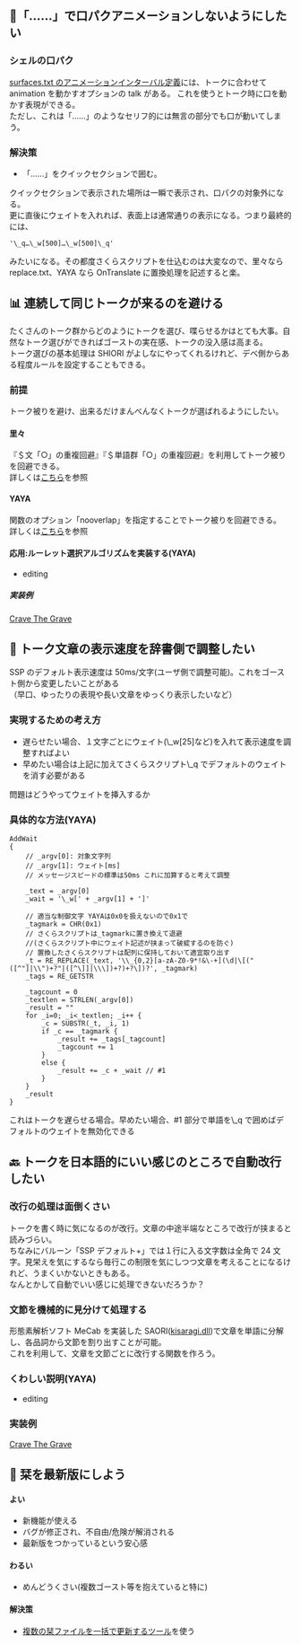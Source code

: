 ## 💬「......」で口パクアニメーションしないようにしたい

### シェルの口パク

[surfaces.txt のアニメーションインターバル定義](http://ssp.shillest.net/ukadoc/manual/descript_shell_surfaces.html#introduction_animationinterval)には、トークに合わせて animation を動かすオプションの talk がある。
これを使うとトーク時に口を動かす表現ができる。  
ただし、これは「......」のようなセリフ的には無言の部分でも口が動いてしまう。

### 解決策

- 「......」をクイックセクションで囲む。

クイックセクションで表示された場所は一瞬で表示され、口パクの対象外になる。  
更に直後にウェイトを入れれば、表面上は通常通りの表示になる。つまり最終的には、

```{.prettyprint .lang-cs .linenums}
'\_q…\_w[500]…\_w[500]\_q'
```

みたいになる。その都度さくらスクリプトを仕込むのは大変なので、里々なら replace.txt、YAYA なら OnTranslate に置換処理を記述すると楽。

## 📊 連続して同じトークが来るのを避ける

たくさんのトーク群からどのようにトークを選び、喋らせるかはとても大事。自然なトーク選びができればゴーストの実在感、トークの没入感は高まる。  
トーク選びの基本処理は SHIORI がよしなにやってくれるけれど、デベ側からある程度ルールを設定することもできる。

### 前提

トーク被りを避け、出来るだけまんべんなくトークが選ばれるようにしたい。

#### 里々

『＄文「○」の重複回避』『＄単語群「○」の重複回避』を利用してトーク被りを回避できる。  
詳しくは[こちら](http://soliton.sub.jp/satori/index.php?%E7%89%B9%E6%AE%8A%E5%A4%89%E6%95%B0#o772b719)を参照

#### YAYA

関数のオプション「nooverlap」を指定することでトーク被りを回避できる。  
詳しくは[こちら](https://emily.shillest.net/ayaya/?%E3%83%9E%E3%83%8B%E3%83%A5%E3%82%A2%E3%83%AB/%E6%96%87%E6%B3%95/2.%E9%96%A2%E6%95%B0#vce5bec3)を参照

#### 応用:ルーレット選択アルゴリズムを実装する(YAYA)

- editing

##### 実装例

[Crave The Grave](https://github.com/apxxxxxxe/Haine/blob/main/ghost/master/yaya_rouletteselection.txt)

## 🍃 トーク文章の表示速度を辞書側で調整したい

SSP のデフォルト表示速度は
50ms/文字(ユーザ側で調整可能)。これをゴースト側から変更したいことがある  
（早口、ゆったりの表現や長い文章をゆっくり表示したいなど）

### 実現するための考え方

- 遅らせたい場合、１文字ごとにウェイト(\\\_w\[25\]など)を入れて表示速度を調整すればよい
- 早めたい場合は上記に加えてさくらスクリプト\\\_q
  でデフォルトのウェイトを消す必要がある

問題はどうやってウェイトを挿入するか

### 具体的な方法(YAYA)

<div>

```{.prettyprint .lang-cs .linenums}
AddWait
{
    // _argv[0]: 対象文字列
    // _argv[1]: ウェイト[ms]
    // メッセージスピードの標準は50ms これに加算すると考えて調整

    _text = _argv[0]
    _wait = '\_w[' + _argv[1] + ']'

    // 適当な制御文字 YAYAは0x0を扱えないので0x1で
    _tagmark = CHR(0x1)
    // さくらスクリプトは_tagmarkに置き換えて退避
    //(さくらスクリプト中にウェイト記述が挟まって破綻するのを防ぐ)
    // 置換したさくらスクリプトは配列に保持しておいて適宜取り出す
    _t = RE_REPLACE(_text, '\\_{0,2}[a-zA-Z0-9*!&\-+](\d|\[("([^"]|\\")+?"|([^\]]|\\\])+?)+?\])?', _tagmark)
    _tags = RE_GETSTR

    _tagcount = 0
    _textlen = STRLEN(_argv[0])
    _result = ""
    for _i=0; _i<_textlen; _i++ {
        _c = SUBSTR(_t, _i, 1)
        if _c == _tagmark {
            _result += _tags[_tagcount]
            _tagcount += 1
        }
        else {
            _result += _c + _wait // #1
        }
    }
    _result
}

```

</div>

これはトークを遅らせる場合。早めたい場合、#1 部分で単語を\\\_q で囲めばデフォルトのウェイトを無効化できる

## 🔙 トークを日本語的にいい感じのところで自動改行したい

### 改行の処理は面倒くさい

トークを書く時に気になるのが改行。文章の中途半端なところで改行が挟まると読みづらい。  
ちなみにバルーン「SSP デフォルト+」では１行に入る文字数は全角で 24 文字。見栄えを気にするなら毎行この制限を気にしつつ文章を考えることになるけれど、うまくいかないときもある。  
なんとかして自動でいい感じに処理できないだろうか？

### 文節を機械的に見分けて処理する

形態素解析ソフト MeCab を実装した
SAORI([kisaragi.dll](https://github.com/ponapalt/csaori))で文章を単語に分解し、各品詞から文節を割り出すことが可能。  
これを利用して、文章を文節ごとに改行する関数を作ろう。

### くわしい説明(YAYA)

- editing

### 実装例

[Crave The Grave](https://github.com/apxxxxxxe/Haine/blob/8f04e65e134431a3b2c6c884a35f287b5123d0bb/ghost/master/yaya_functions.txt#L168)

## 🔖 栞を最新版にしよう

#### よい

- 新機能が使える
- バグが修正され、不自由/危険が解消される
- 最新版をつかっているという安心感

#### わるい

- めんどうくさい(複数ゴースト等を抱えていると特に)

#### 解決策

- [複数の栞ファイルを一括で更新するツール](https://github.com/apxxxxxxe/shioriupdater)を使う
